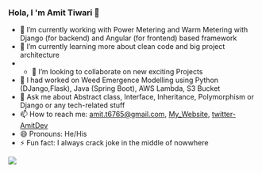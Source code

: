### Hola, I 'm Amit Tiwari 👋

- 🔭 I’m currently working with Power Metering and Warm Metering with Django (for backend) and  Angular (for frontend) based framework
- 🌱 I’m currently learning more about clean code and big project architecture
- - 👯 I’m looking to collaborate on new exciting Projects
- 🔭 I had worked on Weed Emergence Modelling using Python (DJango,Flask), Java (Spring Boot), AWS Lambda, S3 Bucket
- 💬 Ask me about Abstract class, Interface, Inheritance, Polymorphism or Django or any tech-related stuff
- 📫 How to reach me: amit.t6765@gmail.com, [My_Website](https://xander123.pythonanywhere.com/), [twitter-AmitDev](https://twitter.com/AmitTiwari_dev)
- 😄 Pronouns: He/His
- ⚡ Fun fact: I always crack joke in the middle of nowwhere


<img src="https://github-readme-stats.vercel.app/api?username=smilyamit&&show_icons=true&title_color=ffffff&icon_color=bb2acf&text_color=daf7dc&bg_color=151515">
